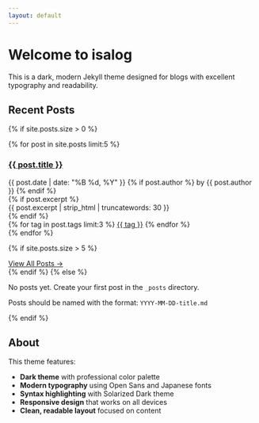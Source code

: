 ```yaml
---
layout: default
---
```


# Welcome to isalog

This is a dark, modern Jekyll theme designed for blogs with excellent typography and readability.

## Recent Posts

{% if site.posts.size > 0 %}
  <div class="post-list">
    {% for post in site.posts limit:5 %}
      <article class="post-item">
        <h3 class="post-title">
          <a href="{{ post.url | relative_url }}">{{ post.title }}</a>
        </h3>
        <div class="post-meta">
          <time datetime="{{ post.date | date_to_xmlschema }}">
            {{ post.date | date: "%B %d, %Y" }}
          </time>
          {% if post.author %}
            <span class="post-author">by {{ post.author }}</span>
          {% endif %}
        </div>
        {% if post.excerpt %}
          <div class="post-excerpt">
            {{ post.excerpt | strip_html | truncatewords: 30 }}
          </div>
        {% endif %}
        <div class="post-tags">
          {% for tag in post.tags limit:3 %}
            <a href="/tags/#{{ tag | slugify }}" class="tag">{{ tag }}</a>
          {% endfor %}
        </div>
      </article>
    {% endfor %}
  </div>

  {% if site.posts.size > 5 %}
    <div class="view-all-posts">
      <a href="/archive" class="btn-link">View All Posts →</a>
    </div>
  {% endif %}
{% else %}
  <div class="no-posts">
    <p>No posts yet. Create your first post in the <code>_posts</code> directory.</p>
    <p>Posts should be named with the format: <code>YYYY-MM-DD-title.md</code></p>
  </div>
{% endif %}

## About

This theme features:

- **Dark theme** with professional color palette
- **Modern typography** using Open Sans and Japanese fonts
- **Syntax highlighting** with Solarized Dark theme
- **Responsive design** that works on all devices
- **Clean, readable layout** focused on content